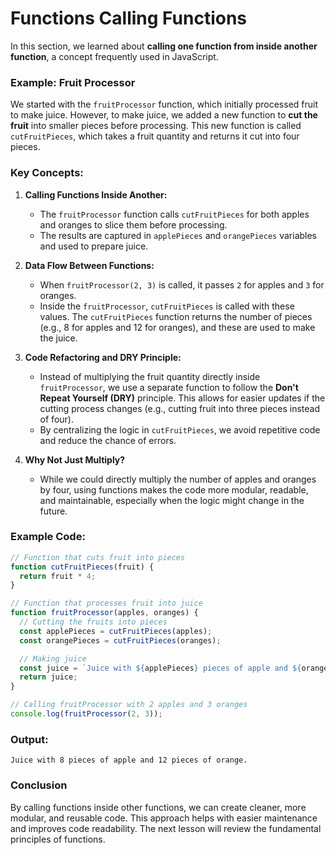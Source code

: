 # Functions Calling Functions

In this section, we learned about **calling one function from inside another function**, a concept frequently used in JavaScript.

### Example: Fruit Processor

We started with the `fruitProcessor` function, which initially processed fruit to make juice. However, to make juice, we added a new function to **cut the fruit** into smaller pieces before processing. This new function is called `cutFruitPieces`, which takes a fruit quantity and returns it cut into four pieces.

### Key Concepts:

1. **Calling Functions Inside Another:**

   - The `fruitProcessor` function calls `cutFruitPieces` for both apples and oranges to slice them before processing.
   - The results are captured in `applePieces` and `orangePieces` variables and used to prepare juice.

2. **Data Flow Between Functions:**

   - When `fruitProcessor(2, 3)` is called, it passes `2` for apples and `3` for oranges.
   - Inside the `fruitProcessor`, `cutFruitPieces` is called with these values. The `cutFruitPieces` function returns the number of pieces (e.g., 8 for apples and 12 for oranges), and these are used to make the juice.

3. **Code Refactoring and DRY Principle:**

   - Instead of multiplying the fruit quantity directly inside `fruitProcessor`, we use a separate function to follow the **Don't Repeat Yourself (DRY)** principle. This allows for easier updates if the cutting process changes (e.g., cutting fruit into three pieces instead of four).
   - By centralizing the logic in `cutFruitPieces`, we avoid repetitive code and reduce the chance of errors.

4. **Why Not Just Multiply?**
   - While we could directly multiply the number of apples and oranges by four, using functions makes the code more modular, readable, and maintainable, especially when the logic might change in the future.

### Example Code:

```javascript
// Function that cuts fruit into pieces
function cutFruitPieces(fruit) {
  return fruit * 4;
}

// Function that processes fruit into juice
function fruitProcessor(apples, oranges) {
  // Cutting the fruits into pieces
  const applePieces = cutFruitPieces(apples);
  const orangePieces = cutFruitPieces(oranges);

  // Making juice
  const juice = `Juice with ${applePieces} pieces of apple and ${orangePieces} pieces of orange.`;
  return juice;
}

// Calling fruitProcessor with 2 apples and 3 oranges
console.log(fruitProcessor(2, 3));
```

### Output:

```
Juice with 8 pieces of apple and 12 pieces of orange.
```

### Conclusion

By calling functions inside other functions, we can create cleaner, more modular, and reusable code. This approach helps with easier maintenance and improves code readability. The next lesson will review the fundamental principles of functions.

